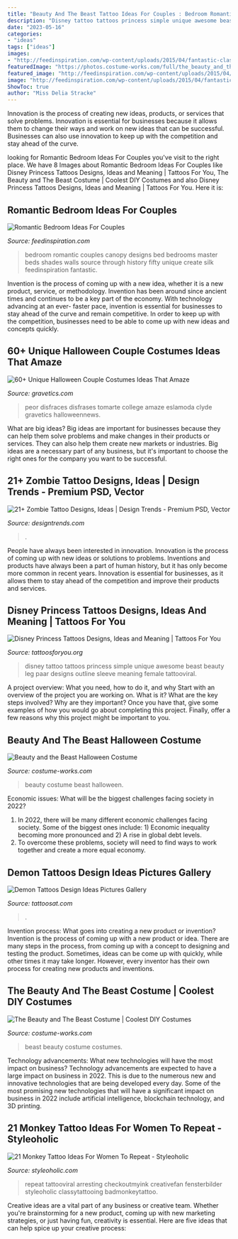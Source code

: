 ```yaml
---
title: "Beauty And The Beast Tattoo Ideas For Couples : Bedroom Romantic Couples Canopy Designs Bed Bedrooms Master Beds Shades Walls Source Through History Fifty Unique Create Silk Feedinspiration Fantastic"
description: "Disney tattoo tattoos princess simple unique awesome beast beauty leg paar designs outline sleeve meaning female tattooviral"
date: "2023-05-16"
categories:
- "ideas"
tags: ["ideas"]
images:
- "http://feedinspiration.com/wp-content/uploads/2015/04/fantastic-classy-romantic-bedroom-in-red-color-choices-fantastic-for-inspiring-ideas-bedroom.jpg"
featuredImage: "https://photos.costume-works.com/full/the_beauty_and_the_beast.jpg"
featured_image: "http://feedinspiration.com/wp-content/uploads/2015/04/fantastic-classy-romantic-bedroom-in-red-color-choices-fantastic-for-inspiring-ideas-bedroom.jpg"
image: "http://feedinspiration.com/wp-content/uploads/2015/04/fantastic-classy-romantic-bedroom-in-red-color-choices-fantastic-for-inspiring-ideas-bedroom.jpg"
ShowToc: true
author: "Miss Delia Stracke"
---
```



Innovation is the process of creating new ideas, products, or services that solve problems. Innovation is essential for businesses because it allows them to change their ways and work on new ideas that can be successful. Businesses can also use innovation to keep up with the competition and stay ahead of the curve.

	

		
looking for Romantic Bedroom Ideas For Couples you've visit to the right place. We have 8 Images about Romantic Bedroom Ideas For Couples like Disney Princess Tattoos Designs, Ideas and Meaning | Tattoos For You, The Beauty and The Beast Costume | Coolest DIY Costumes and also Disney Princess Tattoos Designs, Ideas and Meaning | Tattoos For You. Here it is:
		
    
## Romantic Bedroom Ideas For Couples

<img loading=lazy src="http://feedinspiration.com/wp-content/uploads/2015/04/fantastic-classy-romantic-bedroom-in-red-color-choices-fantastic-for-inspiring-ideas-bedroom.jpg" onerror="this.onerror=null;this.src='https://tse3.mm.bing.net/th?id=OIP.OyjXtOcCB5wEuTpoZZocRAHaE7&amp;pid=15.1';" alt="Romantic Bedroom Ideas For Couples">

_Source: feedinspiration.com_

>bedroom romantic couples canopy designs bed bedrooms master beds shades walls source through history fifty unique create silk feedinspiration fantastic. 

	

Invention is the process of coming up with a new idea, whether it is a new product, service, or methodology. Invention has been around since ancient times and continues to be a key part of the economy. With technology advancing at an ever- faster pace, invention is essential for businesses to stay ahead of the curve and remain competitive. In order to keep up with the competition, businesses need to be able to come up with new ideas and concepts quickly.

    
## 60+ Unique Halloween Couple Costumes Ideas That Amaze

<img loading=lazy src="https://www.gravetics.com/wp-content/uploads/2017/07/Jungle-Fever..jpg" onerror="this.onerror=null;this.src='https://tse2.mm.bing.net/th?id=OIP.ppgV0f9p2dKkn6BTNsOMZQHaJQ&amp;pid=15.1';" alt="60+ Unique Halloween Couple Costumes Ideas That Amaze">

_Source: gravetics.com_

>peor disfraces disfrases tomarte college amaze eslamoda clyde gravetics halloweennews. 

	

What are big ideas?
Big ideas are important for businesses because they can help them solve problems and make changes in their products or services. They can also help them create new markets or industries. Big ideas are a necessary part of any business, but it's important to choose the right ones for the company you want to be successful.

    
## 21+ Zombie Tattoo Designs, Ideas | Design Trends - Premium PSD, Vector

<img loading=lazy src="https://images.designtrends.com/wp-content/uploads/2016/07/22174841/Zombie-Tattoo-for-Men.jpg" onerror="this.onerror=null;this.src='https://tse1.mm.bing.net/th?id=OIP.l9myWFER19dZh2FLhTaNrgHaHa&amp;pid=15.1';" alt="21+ Zombie Tattoo Designs, Ideas | Design Trends - Premium PSD, Vector">

_Source: designtrends.com_

>. 

	

People have always been interested in innovation. Innovation is the process of coming up with new ideas or solutions to problems. Inventions and products have always been a part of human history, but it has only become more common in recent years. Innovation is essential for businesses, as it allows them to stay ahead of the competition and improve their products and services.

    
## Disney Princess Tattoos Designs, Ideas And Meaning | Tattoos For You

<img loading=lazy src="https://www.tattoosforyou.org/wp-content/uploads/2016/05/Simple-Disney-Princess-Tattoos.jpg" onerror="this.onerror=null;this.src='https://tse1.mm.bing.net/th?id=OIP.KA1CDzfADSW-oHgQTQM6jAHaNK&amp;pid=15.1';" alt="Disney Princess Tattoos Designs, Ideas and Meaning | Tattoos For You">

_Source: tattoosforyou.org_

>disney tattoo tattoos princess simple unique awesome beast beauty leg paar designs outline sleeve meaning female tattooviral. 

	

A project overview: What you need, how to do it, and why
Start with an overview of the project you are working on. What is it? What are the key steps involved? Why are they important? Once you have that, give some examples of how you would go about completing this project. Finally, offer a few reasons why this project might be important to you.

    
## Beauty And The Beast Halloween Costume

<img loading=lazy src="https://photos.costume-works.com/full/beauty_and_the_beast9.jpg" onerror="this.onerror=null;this.src='https://tse2.mm.bing.net/th?id=OIP.D1RlmqZW8acez4ijyqX4-QHaLc&amp;pid=15.1';" alt="Beauty and the Beast Halloween Costume">

_Source: costume-works.com_

>beauty costume beast halloween. 

	

Economic issues: What will be the biggest challenges facing society in 2022?
1. In 2022, there will be many different economic challenges facing society. Some of the biggest ones include: 1) Economic inequality becoming more pronounced and 2) A rise in global debt levels.
2. To overcome these problems, society will need to find ways to work together and create a more equal economy.

    
## Demon Tattoos Design Ideas Pictures Gallery

<img loading=lazy src="https://tattoosat.com/wp-content/uploads/2015/02/demon-tattoo-1.jpg" onerror="this.onerror=null;this.src='https://tse1.mm.bing.net/th?id=OIP.fJUwwQxabiHgE7OjDSnfxgHaJ4&amp;pid=15.1';" alt="Demon Tattoos Design Ideas Pictures Gallery">

_Source: tattoosat.com_

>. 

	

Invention process: What goes into creating a new product or invention?
Invention is the process of coming up with a new product or idea. There are many steps in the process, from coming up with a concept to designing and testing the product. Sometimes, ideas can be come up with quickly, while other times it may take longer. However, every inventor has their own process for creating new products and inventions.

    
## The Beauty And The Beast Costume | Coolest DIY Costumes

<img loading=lazy src="https://photos.costume-works.com/full/the_beauty_and_the_beast.jpg" onerror="this.onerror=null;this.src='https://tse4.mm.bing.net/th?id=OIP.jPEU7rB-7shMjDbrnkDBbQHaJv&amp;pid=15.1';" alt="The Beauty and The Beast Costume | Coolest DIY Costumes">

_Source: costume-works.com_

>beast beauty costume costumes. 

	

Technology advancements: What new technologies will have the most impact on business?
Technology advancements are expected to have a large impact on business in 2022. This is due to the numerous new and innovative technologies that are being developed every day. Some of the most promising new technologies that will have a significant impact on business in 2022 include artificial intelligence, blockchain technology, and 3D printing.

    
## 21 Monkey Tattoo Ideas For Women To Repeat - Styleoholic

<img loading=lazy src="https://i.styleoholic.com/2017/08/Funny-monkey-tattoo-on-the-leg.jpg" onerror="this.onerror=null;this.src='https://tse2.mm.bing.net/th?id=OIP.kPmgJCvaUnUqRQck7D9GSwHaJ4&amp;pid=15.1';" alt="21 Monkey Tattoo Ideas For Women To Repeat - Styleoholic">

_Source: styleoholic.com_

>repeat tattooviral arresting checkoutmyink creativefan fensterbilder styleoholic classytattooing badmonkeytattoo. 

	

Creative ideas are a vital part of any business or creative team. Whether you're brainstorming for a new product, coming up with new marketing strategies, or just having fun, creativity is essential. Here are five ideas that can help spice up your creative process:

